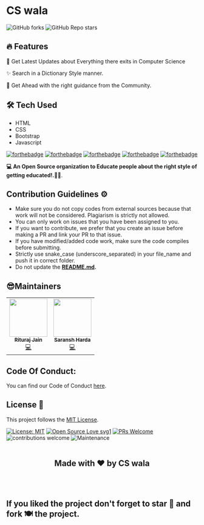 # CS wala

![GitHub forks](https://img.shields.io/github/forks/CSwala/CSwala-website) 
![GitHub Repo stars](https://img.shields.io/github/stars/CSwala/CSwala-website)

## 🔥 Features

📰 Get Latest Updates about Everything there exits in Computer Science

✨ Search in a Dictionary Style manner.

🚀 Get Ahead with the right guidance from the Community.

## 🛠 Tech Used
- HTML
- CSS
- Bootstrap
- Javascript

[![forthebadge](https://forthebadge.com/images/badges/built-by-developers.svg)](https://forthebadge.com)
[![forthebadge](https://forthebadge.com/images/badges/uses-git.svg)](https://forthebadge.com)
[![forthebadge](https://forthebadge.com/images/badges/uses-html.svg)](https://forthebadge.com)
[![forthebadge](https://forthebadge.com/images/badges/uses-css.svg)](https://forthebadge.com)
[![forthebadge](https://forthebadge.com/images/badges/built-with-love.svg)](https://forthebadge.com)

**💻 An Open Source organization to Educate people about the right style of getting educated!.📰🔥**.


## Contribution Guidelines ⚙️

* Make sure you do not copy codes from external sources because that work will not be considered. Plagiarism is strictly not allowed.
* You can only work on issues that you have been assigned to you.
* If you want to contribute, we prefer that you create an issue before making a PR and link your PR to that issue.
* If you have modified/added code work, make sure the code compiles before submitting.
* Strictly use snake_case (underscore_separated) in your file_name and push it in correct folder.
* Do not update the **[README.md](https://github.com/CSwala/CSwala-website/blob/main/README.md).**

## 😎Maintainers
<table>
  <tbody><tr>
    <td align="center"><a href="https://github.com/riturajjain2000"><img alt="" src="https://avatars.githubusercontent.com/riturajjain2000" width="100px;"><br><sub><b> Rituraj Jain </b></sub></a><br><a href="https://github.com/CSwala/CSwala-website/commits?author=riturajjain2000" title="Code">💻 </a></td> </a></td>
        <td align="center"><a href="https://github.com/5tupidbrain"><img alt="" src="https://avatars.githubusercontent.com/5tupidbrain" width="100px;"><br><sub><b> Saransh Harda </b></sub></a><br><a href="https://github.com/CSwala/CSwala-website/commits?author=5tupidbrain" title="Code">💻 </a></td> </a></td>
    
  </tr>
</tbody></table>

## Code Of Conduct:

You can find our Code of Conduct [here](https://github.com/CSwala/CSwala-website/blob/main/CODE_OF_CONDUCT.md).

## License 📝 

This project follows the [MIT License](https://choosealicense.com/licenses/mit/).


[![License: MIT](https://img.shields.io/badge/License-MIT-yellow.svg)](https://opensource.org/licenses/MIT) 
[![Open Source Love svg1](https://badges.frapsoft.com/os/v1/open-source.svg?v=103)](https://github.com/ellerbrock/open-source-badges/) 
[![PRs Welcome](https://img.shields.io/badge/PRs-welcome-brightgreen.svg?style=flat-square)](http://makeapullrequest.com) 
![contributions welcome](https://img.shields.io/static/v1.svg?label=Contributions&message=Welcome&color=0059b3&style=flat-square) 
![Maintenance](https://img.shields.io/maintenance/yes/2021)
<br>
<br>
<h2 align="center">Made with ❤ by CS wala</h2>

<br>
<br> 

## If you liked the project don't forget to star 🌟 and fork 🍽 the project.
